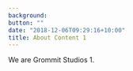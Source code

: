 ```yaml
---
background: 
button: ""
date: "2018-12-06T09:29:16+10:00"
title: About Content 1
---
```


We are Grommit Studios 1.  

